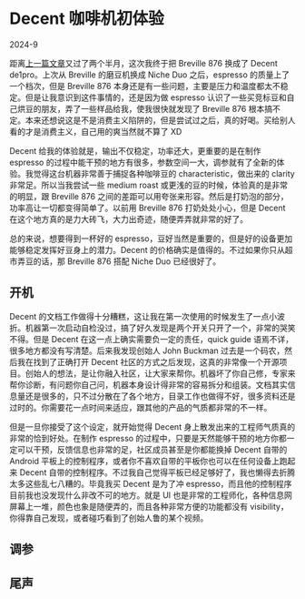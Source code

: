 # Decent 咖啡机初体验

2024-9

距离[上一篇文章](./ImproveDialingIn.md)又过了两个半月，这次我终于把 Breville 876 换成了 Decent de1pro。上次从 Breville 的磨豆机换成 Niche Duo 之后，espresso 的质量上了一个档次，但是 Breville 876 本身还是有一些问题，主要是压力和温度都太不稳定。但是让我意识到这件事情的，还是因为做 espresso 认识了一些买竞标豆和自己烘豆的朋友，弄了一些样品给我，使我很快就发现了 Breville 876 根本搞不定。本来还想说这是不是消费主义陷阱的，但是尝试过之后，真的好喝。买给别人看的才是消费主义，自己用的爽当然就不算了 XD

Decent 给我的体验就是，输出不仅稳定，功率还大，更重要的是在制作 espresso 的过程中能干预的地方有很多，参数空间一大，调参就有了全新的体验。我觉得这台机器非常善于捕捉各种咖啡豆的 characteristic，做出来的 clarity 非常足。所以当我尝试一些 medium roast 或更浅的豆的时候，体验真的是非常的明显，跟 Breville 876 之间的差距可以用夸张来形容。然后是打奶泡的部分，功率高让一切都变得简单了。以前用 Breville 876 打奶处处小心，但是 Decent 在这个地方真的是力大砖飞，大力出奇迹，随便弄弄就非常的好了。

总的来说，想要得到一杯好的 espresso，豆好当然是重要的，但是好的设备更加能够稳定发挥好豆身上的潜力。Decent 的价格确实是值得的。不过如果你只从超市弄豆的话，那 Breville 876 搭配 Niche Duo 已经很好了。

## 开机

Decent 的文档工作做得十分糟糕，这让我在第一次使用的时候发生了一点小波折。机器第一次启动自检没过，搞了好久发现是两个开关只开了一个，非常的哭笑不得。但是 Decent 在这一点上确实需要负一定的责任，quick guide 语焉不详，很多地方都没有写清楚。后来我发现创始人 John Buckman 过去是一个码农，然后我在找到了正确打开 Decent 社区的方式之后发现，这真的非常像一个开源项目。创始人的想法，是让你融入社区，让大家来帮你。机器坏了你自己修，专家来帮你诊断，有问题你自己问，机器本身设计得非常的容易拆分和组装。文档其实信息量还是很多的，只不过分散在了各个地方，目录工作也做得不好，很多资料还是过时的。你需要花一点时间来适应，跟其他的产品的气质都非常的不一样。

但是一旦你接受了这个设定，就开始觉得 Decent 身上散发出来的工程师气质真的非常的恰到好处。在制作 espresso 的过程中，只要是天然能够干预的地方你都一定可以干预，反馈信息也非常的足，社区成员甚至是你都能换掉 Decent 自带的 Android 平板上的控制程序，或者你不喜欢自带的平板你也可以在任何设备上跑起来 Decent 自带的控制程序。不过我自己觉得平板已经足够好了，我也懒得去折腾太多这些乱七八糟的。毕竟我买 Decent 是为了冲 espresso，而且他的控制程序目前我也没发现什么非改不可的地方。就是 UI 也是非常的工程师化，各种信息网屏幕上一堆，颜色也象是随便弄的，而且各种非常方便的功能都没有 visibility，你得靠自己发现，或者碰巧看到了创始人鲁的某个视频。

## 调参

## 尾声
